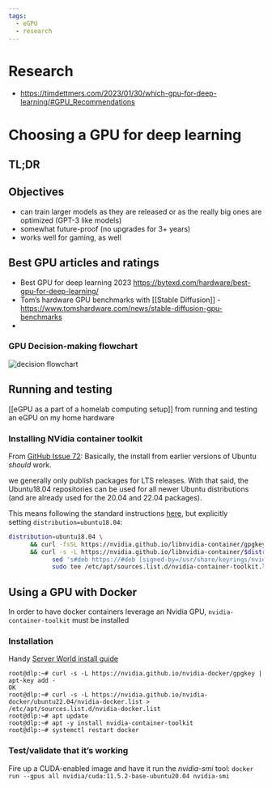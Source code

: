 ```yaml
---
tags:
  - eGPU
  - research
---
```


# Research
- https://timdettmers.com/2023/01/30/which-gpu-for-deep-learning/#GPU_Recommendations

# Choosing a GPU for deep learning

## TL;DR



## Objectives
- can train larger models as they are released or as the really big ones are optimized (GPT-3 like models)
- somewhat future-proof (no upgrades for 3+ years)
- works well for gaming, as well

## Best GPU articles and ratings
- Best GPU for deep learning 2023 https://bytexd.com/hardware/best-gpu-for-deep-learning/
- Tom’s hardware GPU benchmarks with [[Stable Diffusion]] - https://www.tomshardware.com/news/stable-diffusion-gpu-benchmarks 
- 




### GPU Decision-making flowchart
![decision flowchart](https://i0.wp.com/timdettmers.com/wp-content/uploads/2023/01/gpu_recommendations.png?ssl=1)


## Running and testing
[[eGPU as a part of a homelab computing setup]] from running and testing an eGPU on my home hardware


### Installing NVidia container toolkit
From [GitHub Issue 72](https://github.com/NVIDIA/nvidia-container-toolkit/issues/72):
Basically, the install from earlier versions of Ubuntu *should* work.

we generally only publish packages for LTS releases. With that said, the Ubuntu18.04 repositories can be used for all newer Ubuntu distributions (and are already used for the 20.04 and 22.04 packages).

This means following the standard instructions [here](https://docs.nvidia.com/datacenter/cloud-native/container-toolkit/install-guide.html#installing-on-ubuntu-and-debian), but explicitly setting `distribution=ubuntu18.04`:

```sh
distribution=ubuntu18.04 \
      && curl -fsSL https://nvidia.github.io/libnvidia-container/gpgkey | sudo gpg --dearmor -o /usr/share/keyrings/nvidia-container-toolkit-keyring.gpg \
      && curl -s -L https://nvidia.github.io/libnvidia-container/$distribution/libnvidia-container.list | \
            sed 's#deb https://#deb [signed-by=/usr/share/keyrings/nvidia-container-toolkit-keyring.gpg] https://#g' | \
            sudo tee /etc/apt/sources.list.d/nvidia-container-toolkit.list
```

## Using a GPU with Docker 
In order to have docker containers leverage an Nvidia GPU, `nvidia-container-toolkit` must be installed

### Installation
Handy [Server World install guide](https://www.server-world.info/en/note?os=Ubuntu_22.04&p=nvidia&f=2)

```
root@dlp:~# curl -s -L https://nvidia.github.io/nvidia-docker/gpgkey | apt-key add -
OK
root@dlp:~# curl -s -L https://nvidia.github.io/nvidia-docker/ubuntu22.04/nvidia-docker.list > /etc/apt/sources.list.d/nvidia-docker.list
root@dlp:~# apt update
root@dlp:~# apt -y install nvidia-container-toolkit
root@dlp:~# systemctl restart docker
```

### Test/validate that it’s working

Fire up a CUDA-enabled image and have it run the *nvidia-smi* tool:  `docker run --gpus all nvidia/cuda:11.5.2-base-ubuntu20.04 nvidia-smi`

